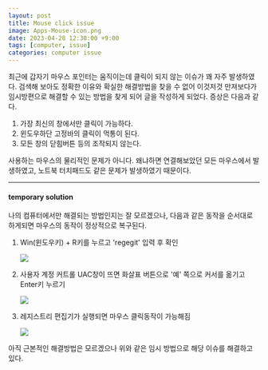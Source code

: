 ```yaml
---
layout: post
title: Mouse click issue
image: Apps-Mouse-icon.png
date: 2023-04-28 12:30:00 +9:00
tags: [computer, issue]
categories: computer issue
---
```


최근에 갑자기 마우스 포인터는 움직이는데 클릭이 되지 않는 이슈가 꽤 자주 발생하였다. 검색해 보아도 정확한 이유와 확실한 해결방법을 찾을 수 없어 이것저것 만져보다가 임시방편으로 해결할 수 있는 방법을 찾게 되어 글을 작성하게 되었다. 증상은 다음과 같다.
1. 가장 최신의 창에서만 클릭이 가능하다.
2. 윈도우하단 고정바의 클릭이 먹통이 된다.
3. 모든 창의 닫힘버튼 등의 조작되지 않는다.

사용하는 마우스의 물리적인 문제가 아니다. 왜냐하면 연결해보았던 모든 마우스에서 발생하였고, 노트북 터치패드도 같은 문제가 발생하였기 때문이다.

***

#### temporary solution

나의 컴퓨터에서만 해결되는 방법인지는 잘 모르겠으나, 다음과 같은 동작을 순서대로 하게되면 마우스의 동작이 정상적으로 복구된다.
1. Win(윈도우키) + R키를 누르고 'regegit' 입력 후 확인

    ![]({{site.baseurl}}/images/2023-04-28-mouse-click-issue/1_cmdregedit입력.png)


2. 사용자 계정 커트롤 UAC창이 뜨면 화살표 버튼으로 '예' 쪽으로 커서를 옮기고 Enter키 누르기

    ![]({{site.baseurl}}/images/2023-04-28-mouse-click-issue/2_사용자계정컨트롤UAC창.png)


3. 레지스트리 편집기가 실행되면 마우스 클릭동작이 가능해짐

    ![]({{site.baseurl}}/images/2023-04-28-mouse-click-issue/3_레지스트리편집기.png)


아직 근본적인 해결방법은 모르겠으나 위와 같은 임시 방법으로 해당 이슈를 해결하고 있다.
